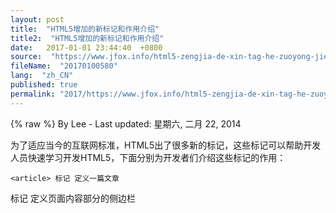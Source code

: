 ```yaml
---
layout: post
title:  "HTML5增加的新标记和作用介绍"
title2:  "HTML5增加的新标记和作用介绍"
date:   2017-01-01 23:44:40  +0800
source:  "https://www.jfox.info/html5-zengjia-de-xin-tag-he-zuoyong-jieshao.html"
fileName:  "20170100580"
lang:  "zh_CN"
published: true
permalink: "2017/https://www.jfox.info/html5-zengjia-de-xin-tag-he-zuoyong-jieshao.html"
---
```

{% raw %}
By Lee - Last updated: 星期六, 二月 22, 2014

[ ](https://www.jfox.info/go.php?url=http://www.jfox.info/wp-content/uploads/2014/02/131117zlxoio3c78qajvsl.jpg)为了适应当今的互联网标准，HTML5出了很多新的标记，这些标记可以帮助开发人员快速学习开发HTML5，下面分别为开发者们介绍这些标记的作用：

    <article> 标记 定义一篇文章
<aside> 标记 定义页面内容部分的侧边栏
<audio> 标记 定义音频内容
<canvas> 标记 定义图片
<command> 标记 定义一个命令按钮
<datalist> 标记 定义一个下拉列表
<details> 标记 定义一个元素的详细内容
<dialog> 标记 定义一个对话框(会话框)
<embed> 标记 定义外部的可交互的内容或插件
<figure> 标记 定义一组媒体内容以及它们的标题
<footer> 标记 定义一个页面或一个区域的底部
<header> 标记 定义一个页面或一个区域的头部
<hgroup> 标记 定义文件中一个区块的相关信息
<keygen> 标记 定义表单里一个生成的键值
<mark> 标记 定义有标记的文本
<meter> 标记 定义 measurement within a
predefined range
<nav> 标记 定义导航链接
<output> 标记 定义一些输出类型
<progress> 标记 定义任务的过程
<rp> 标记是用在Ruby annotations 告诉那些不支持 Ruby 元素的浏览器如何去显示
<rt> 标记 定义对ruby
annotations的解释
<ruby> 标记 定义 ruby annotations.
<section> 标记 定义一个区域
<source> 标记 定义媒体资源
<time> 标记 定义一个日期/时间
<video> 标记 定义一个视频

上面列出的这些新的HTML5标记看真来似乎很炫，希望能给开发人员带来另一个春天。
{% endraw %}